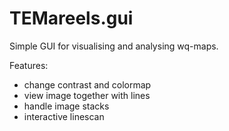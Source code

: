 TEMareels.gui
===============

Simple GUI for visualising and analysing wq-maps.

Features:
- change contrast and colormap
- view image together with lines
- handle image stacks
- interactive linescan
